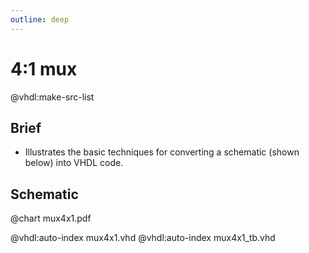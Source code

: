 ```yaml
---
outline: deep
---
```

# 4:1 mux

@vhdl:make-src-list

## Brief

- Illustrates the basic techniques for converting a schematic (shown below) into VHDL code.

## Schematic

@chart mux4x1.pdf

@vhdl:auto-index mux4x1.vhd
@vhdl:auto-index mux4x1_tb.vhd